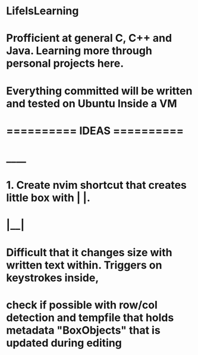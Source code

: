 # LifeIsLearning
# Profficient at general C, C++ and Java. Learning more through personal projects here.
# 
# Everything committed will be written and tested on Ubuntu Inside a VM
# 
# ========== IDEAS ==========
# 
#                                                      ____
# 1. Create nvim shortcut that creates little box with |  |. 
#                                                      |__|
# Difficult that it changes size with written text within. Triggers on keystrokes inside, 
# check if possible with row/col detection and tempfile that holds metadata "BoxObjects" that is updated during editing 
